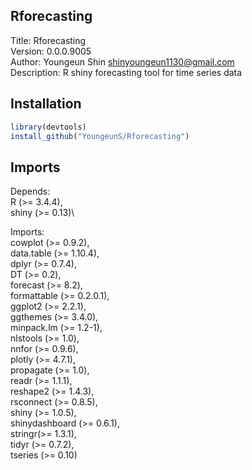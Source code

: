 ## Rforecasting

Title: Rforecasting\
Version: 0.0.0.9005\
Author: Youngeun Shin <shinyoungeun1130@gmail.com>\
Description: R shiny forecasting tool for time series data

## Installation

``` r
library(devtools)
install_github("YoungeunS/Rforecasting")
```

## Imports

Depends:\
	R (>= 3.4.4),\
	shiny (>= 0.13)\

Imports:\
	cowplot (>= 0.9.2),\
	data.table (>= 1.10.4),\
	dplyr (>= 0.7.4),\
	DT (>= 0.2),\
	forecast (>= 8.2),\
	formattable (>= 0.2.0.1),\
	ggplot2 (>= 2.2.1),\
	ggthemes (>= 3.4.0),\
	minpack.lm (>= 1.2-1),\
	nlstools (>= 1.0),\
	nnfor (>= 0.9.6),\
	plotly (>= 4.7.1),\
	propagate (>= 1.0),\
	readr (>= 1.1.1),\
	reshape2 (>= 1.4.3),\
	rsconnect (>= 0.8.5),\
        shiny (>= 1.0.5),\
	shinydashboard (>= 0.6.1),\
	stringr(>= 1.3.1),\
	tidyr (>= 0.7.2),\
	tseries (>= 0.10)

